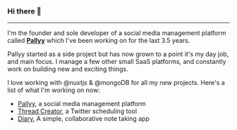### Hi there 👋

---

I'm the founder and sole developer of a social media management platform called **[Pallyy](https://pallyy.com)** which I've been working on for the last 3.5 years. 

Pallyy started as a side project but has now grown to a point it's my day job, and main focus. I manage a few other small SaaS platforms, and constantly work on building new and exciting things. 

I love working with @nuxtjs & @mongoDB for all my new projects. Here's a list of what I'm working on now:

- [Pallyy](https://pallyy.com), a social media management platform
- [Thread Creator](https://threadcreator.com), a Twitter scheduling tool
- [Diary](https://diary.sh), A simple, collaborative note taking app

<!--
**timb-103/timb-103** is a ✨ _special_ ✨ repository because its `README.md` (this file) appears on your GitHub profile.

Here are some ideas to get you started:

- 🔭 I’m currently working on ...
- 🌱 I’m currently learning ...
- 👯 I’m looking to collaborate on ...
- 🤔 I’m looking for help with ...
- 💬 Ask me about ...
- 📫 How to reach me: ...
- 😄 Pronouns: ...
- ⚡ Fun fact: ...
-->

